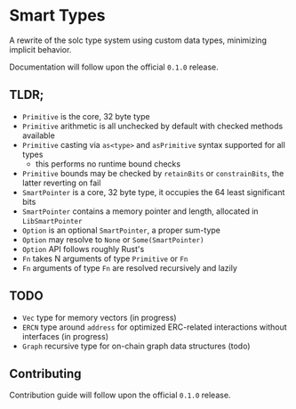 # Smart Types

A rewrite of the solc type system using custom data types, minimizing implicit behavior.

Documentation will follow upon the official `0.1.0` release.

## TLDR;

- `Primitive` is the core, 32 byte type
- `Primitive` arithmetic is all unchecked by default with checked methods available
- `Primitive` casting via `as<type>` and `asPrimitive` syntax supported for all types
  - this performs no runtime bound checks
- `Primitive` bounds may be checked by `retainBits` or `constrainBits`, the latter reverting on fail
- `SmartPointer` is a core, 32 byte type, it occupies the 64 least significant bits
- `SmartPointer` contains a memory pointer and length, allocated in `LibSmartPointer`
- `Option` is an optional `SmartPointer`, a proper sum-type
- `Option` may resolve to `None` or `Some(SmartPointer)`
- `Option` API follows roughly Rust's
- `Fn` takes N arguments of type `Primitive` or `Fn`
- `Fn` arguments of type `Fn` are resolved recursively and lazily

## TODO

- `Vec` type for memory vectors (in progress)
- `ERCN` type around `address` for optimized ERC-related interactions without interfaces (in progress)
- `Graph` recursive type for on-chain graph data structures (todo)

## Contributing

Contribution guide will follow upon the official `0.1.0` release.

